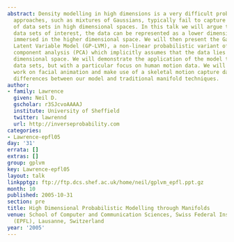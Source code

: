 ```yaml
---
abstract: Density modelling in high dimensions is a very difficult problem. Traditional
  approaches, such as mixtures of Gaussians, typically fail to capture the structure
  of data sets in high dimensional spaces. In this talk we will argue that for many
  data sets of interest, the data can be represented as a lower dimensional manifold
  immersed in the higher dimensional space. We will then present the Gaussian Process
  Latent Variable Model (GP-LVM), a non-linear probabilistic variant of principal
  component analysis (PCA) which implicitly assumes that the data lies on a lower
  dimensional space. We will demonstrate the application of the model to a range of
  data sets, but with a particular focus on human motion data. We will show some preliminary
  work on facial animation and make use of a skeletal motion capture data set to illustrate
  differences between our model and traditional manifold techniques.
author:
- family: Lawrence
  given: Neil D.
  gscholar: r3SJcvoAAAAJ
  institute: University of Sheffield
  twitter: lawrennd
  url: http://inverseprobability.com
categories:
- Lawrence-epfl05
day: '31'
errata: []
extras: []
group: gplvm
key: Lawrence-epfl05
layout: talk
linkpptgz: ftp://ftp.dcs.shef.ac.uk/home/neil/gplvm_epfl.ppt.gz
month: 10
published: 2005-10-31
section: pre
title: High Dimensional Probabilistic Modelling through Manifolds
venue: School of Computer and Communication Sciences, Swiss Federal Institute of Technology
  (EPFL), Lausanne, Switzerland
year: '2005'
---
```

